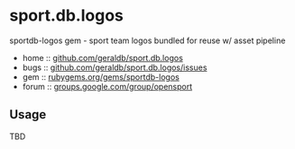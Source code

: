# sport.db.logos

sportdb-logos gem - sport team logos bundled for reuse w/ asset pipeline

* home  :: [github.com/geraldb/sport.db.logos](https://github.com/geraldb/sport.db.logos)
* bugs  :: [github.com/geraldb/sport.db.logos/issues](https://github.com/geraldb/sport.db.logos/issues)
* gem   :: [rubygems.org/gems/sportdb-logos](https://rubygems.org/gems/sportdb-logos)
* forum :: [groups.google.com/group/opensport](https://groups.google.com/group/opensport)

## Usage

TBD
